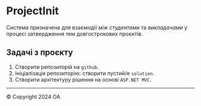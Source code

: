 # ProjectInit

Система призначена для взаємодії між *студентами* та *викладачами* у процесі затвердження тем довгострокових проєктів.

## Задачі з проєкту

1. Створити репозиторій на `github`.
2. Ініціалізація репозиторію: створити пустий/е `solution`.
3. Створити архітектуру рішення на основі `ASP.NET MVC`.

   
---
&copy; Copyright 2024 OA 



